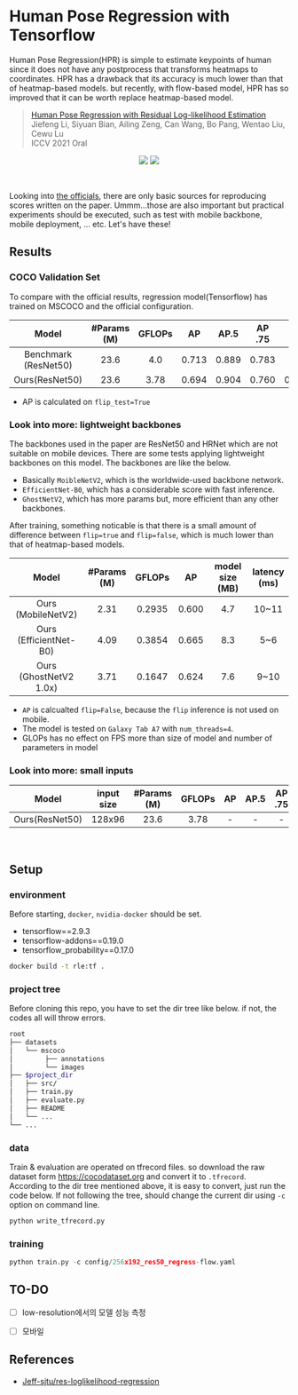 # Human Pose Regression with Tensorflow

Human Pose Regression(HPR) is simple to estimate keypoints of human since it does not have any postprocess that transforms heatmaps to coordinates.
HPR has a drawback that its accuracy is much lower than that of heatmap-based models. but recently, with flow-based model, HPR has so improved that it can be worth replace heatmap-based model.

> [Human Pose Regression with Residual Log-likelihood Estimation](https://arxiv.org/abs/2107.11291) <br>
> Jiefeng Li, Siyuan Bian, Ailing Zeng, Can Wang, Bo Pang, Wentao Liu, Cewu Lu <br>
> ICCV 2021 Oral

<p align="center">
  <img src="https://user-images.githubusercontent.com/38845662/234257766-da4d0cb7-908e-4fe0-84ee-dabfbd2c17ec.gif">
  <img src="https://user-images.githubusercontent.com/38845662/234259627-cc495d62-2682-4ff2-a4e1-9eb63d887b2d.gif">
</p>

<br>

Looking into [the officials](https://github.com/Jeff-sjtu/res-loglikelihood-regression), there are only basic sources for reproducing scores written on the paper. Ummm...those are also important but practical experiments should be executed, such as test with mobile backbone, mobile deployment, ... etc. Let's have these!

## Results

### COCO Validation Set
To compare with the official results, regression model(Tensorflow) has trained on MSCOCO and the official configuration.

| Model | #Params<br>(M) | GFLOPs | AP | AP.5 | AP .75 | AP (M) | AP (L) | AR | AR .5 | AR .75 | AR (M) | AR (L) |
| :-------------: | :-------------: | :-------------: | :-------------: | :-------------: | :-------------: | :-------------: | :-------------: | :-------------: | :-------------: | :-------------: | :-------------: | :-------------: |
| Benchmark<br>(ResNet50) | 23.6 | 4.0 | 0.713 | 0.889 | 0.783 | - | - | - | - | - | - | - |
| Ours(ResNet50) | 23.6 | 3.78 | 0.694 | 0.904 | 0.760 | 0.668 | 0.736 | 0.727 | 0.912 | 0.786 | 0.695 | 0.776 |
  - AP is calculated on `flip_test=True`

### Look into more: lightweight backbones
The backbones used in the paper are ResNet50 and HRNet which are not suitable on mobile devices. There are some tests applying lightweight backbones on this model. The backbones are like the below.
  - Basically `MoibleNetV2`, which is the worldwide-used backbone network.
  - `EfficientNet-B0`, which has a considerable score with fast inference.
  - `GhostNetV2`, which has more params but, more efficient than any other backbones.

After training, something noticable is that there is a small amount of difference between `flip=true` and `flip=false`, which is much lower than that of heatmap-based models.

| Model | #Params<br>(M) | GFLOPs | AP | model size<br>(MB) | latency<br>(ms) |
| :-------------: | :-------------: | :-------------: | :-------------: | :-------------: | :-------------: |
| Ours<br>(MobileNetV2)     | 2.31 | 0.2935 | 0.600 | 4.7 | 10~11 |
| Ours<br>(EfficientNet-B0) | 4.09 | 0.3854 | 0.665 | 8.3 | 5~6 |
| Ours<br>(GhostNetV2 1.0x) | 3.71 | 0.1647 | 0.624 | 7.6 | 9~10 |
  - `AP` is calcualted `flip=False`, because the `flip` inference is not used on mobile.
  - The model is tested on `Galaxy Tab A7` with `num_threads=4`.
  - GLOPs has no effect on FPS more than size of model and number of parameters in model 

### Look into more: small inputs
| Model | input size | #Params<br>(M) | GFLOPs | AP | AP.5 | AP .75 | AP (M) | AP (L) | AR | AR .5 | AR .75 | AR (M) | AR (L) |
| :-------------: | :-------------: | :-------------: | :-------------: | :-------------: | :-------------: | :-------------: | :-------------: | :-------------: | :-------------: | :-------------: | :-------------: | :-------------: | :-------------: |
| Ours(ResNet50) | 128x96 | 23.6 | 3.78 | - | - | - | - | - | - | - | - | - | - |


<br>

## Setup

### environment
Before starting, `docker`, `nvidia-docker` should be set.  
  - tensorflow==2.9.3
  - tensorflow-addons==0.19.0
  - tensorflow_probability==0.17.0
```bash
docker build -t rle:tf .
```

### project tree
Before cloning this repo, you have to set the dir tree like below. if not, the codes all will throw errors.
```bash
root
├── datasets
│   └── mscoco
│        ├── annotations
│        └── images
├── $project_dir
│   ├── src/
│   ├── train.py
│   ├── evaluate.py
│   ├── README
│   └── ...
└── ...
``` 

### data
Train & evaluation are operated on tfrecord files. so download the raw dataset form https://cocodataset.org and convert it to `.tfrecord`. <br>
According to the dir tree mentioned above, it is easy to convert, just run the code below. If not following the tree, should change the current dir using `-c` option on command line.
```python
python write_tfrecord.py
```

### training
```python
python train.py -c config/256x192_res50_regress-flow.yaml
```

## TO-DO
- [ ] low-resolution에서의 모델 성능 측정
- [ ] 모바일 


## References
- [Jeff-sjtu/res-loglikelihood-regression](https://github.com/Jeff-sjtu/res-loglikelihood-regression)
